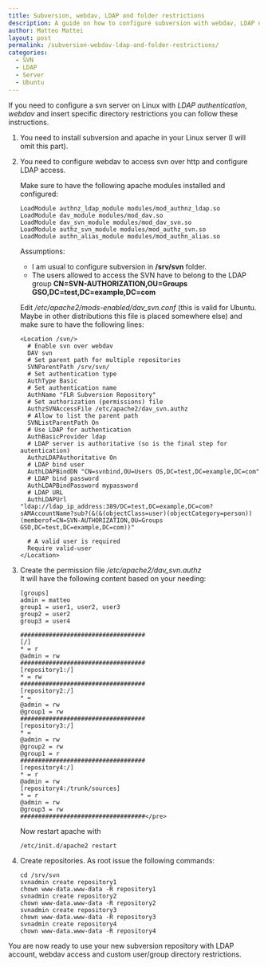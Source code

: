 ```yaml
---
title: Subversion, webdav, LDAP and folder restrictions
description: A guide on how to configure subversion with webdav, LDAP users and folder restrictions under Linux
author: Matteo Mattei
layout: post
permalink: /subversion-webdav-ldap-and-folder-restrictions/
categories:
  - SVN
  - LDAP
  - Server
  - Ubuntu
---
```

If you need to configure a svn server on Linux with *LDAP authentication*, *webdav* and insert specific directory restrictions you can follow these instructions.

 1. You need to install subversion and apache in your Linux server (I will omit this part).
 2. You need to configure webdav to access svn over http and configure LDAP access. 

    Make sure to have the following apache modules installed and configured:

    ```
    LoadModule authnz_ldap_module modules/mod_authnz_ldap.so
    LoadModule dav_module modules/mod_dav.so
    LoadModule dav_svn_module modules/mod_dav_svn.so
    LoadModule authz_svn_module modules/mod_authz_svn.so
    LoadModule authn_alias_module modules/mod_authn_alias.so
    ```
        
    Assumptions:
        
     - I am usual to configure subversion in **/srv/svn** folder.
     - The users allowed to access the SVN have to belong to the LDAP group **CN=SVN-AUTHORIZATION,OU=Groups GSO,DC=test,DC=example,DC=com**
        
    Edit */etc/apache2/mods-enabled/dav_svn.conf* (this is valid for Ubuntu. Maybe in other distributions this file is placed somewhere else) and make sure to have the following lines:
    
    ```    
    <Location /svn/>
      # Enable svn over webdav
      DAV svn
      # Set parent path for multiple repositories
      SVNParentPath /srv/svn/
      # Set authentication type
      AuthType Basic
      # Set authentication name
      AuthName "FLR Subversion Repository"
      # Set authorization (permissions) file
      AuthzSVNAccessFile /etc/apache2/dav_svn.authz
      # Allow to list the parent path
      SVNListParentPath On
      # Use LDAP for authentication
      AuthBasicProvider ldap
      # LDAP server is authoritative (so is the final step for autentication)
      AuthzLDAPAuthoritative On
      # LDAP bind user
      AuthLDAPBindDN "CN=svnbind,OU=Users OS,DC=test,DC=example,DC=com"
      # LDAP bind password
      AuthLDAPBindPassword mypassword
      # LDAP URL
      AuthLDAPUrl "ldap://ldap_ip_address:389/DC=test,DC=example,DC=com?sAMAccountName?sub?(&(&(objectClass=user)(objectCategory=person))(memberof=CN=SVN-AUTHORIZATION,OU=Groups GSO,DC=test,DC=example,DC=com))"
    
      # A valid user is required
      Require valid-user
    </Location>
    ```
 3. Create the permission file */etc/apache2/dav_svn.authz*  
    It will have the following content based on your needing:

    ```
    [groups]
    admin = matteo
    group1 = user1, user2, user3
    group2 = user2
    group3 = user4
    
    ###################################
    [/]
    * = r
    @admin = rw
    ###################################
    [repository1:/]
    * = rw
    ###################################
    [repository2:/]
    * =
    @admin = rw
    @group1 = rw
    ###################################
    [repository3:/]
    * =
    @admin = rw
    @group2 = rw
    @group1 = r
    ###################################
    [repository4:/]
    * = r
    @admin = rw
    [repository4:/trunk/sources]
    * = r
    @admin = rw
    @group3 = rw
    ###################################</pre>
    ```

    Now restart apache with
    
    ```
    /etc/init.d/apache2 restart
    ```
 4. Create repositories. 
    As root issue the following commands:
    
    ```    
    cd /srv/svn
    svnadmin create repository1
    chown www-data.www-data -R repository1
    svnadmin create repository2
    chown www-data.www-data -R repository2
    svnadmin create repository3
    chown www-data.www-data -R repository3
    svnadmin create repository4
    chown www-data.www-data -R repository4
    ```
    
You are now ready to use your new subversion repository with LDAP account, webdav access and custom user/group directory restrictions.
